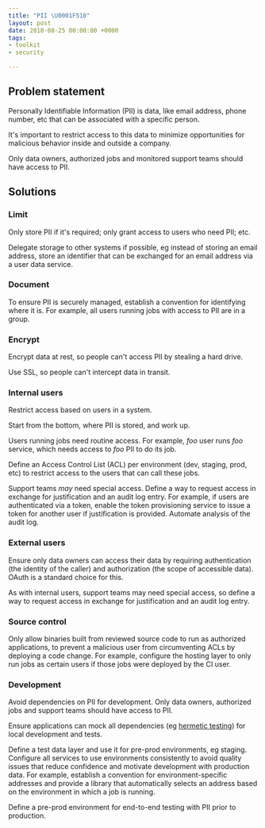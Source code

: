 ```yaml
---
title: "PII \U0001F510"
layout: post
date: 2018-08-25 00:00:00 +0000
tags:
- toolkit
- security

---
```

## Problem statement

Personally Identifiable Information (PII) is data, like email address, phone number, etc that can be associated with a specific person.

It's important to restrict access to this data to minimize opportunities for malicious behavior inside and outside a company.

Only data owners, authorized jobs and monitored support teams should have access to PII.

## Solutions

### Limit

Only store PII if it's required; only grant access to users who need PII; etc.

Delegate storage to other systems if possible, eg instead of storing an email address, store an identifier that can be exchanged for an email address via a user data service.

### Document

To ensure PII is securely managed, establish a convention for identifying where it is. For example, all users running jobs with access to PII are in a group.

### Encrypt

Encrypt data at rest, so people can't access PII by stealing a hard drive.

Use SSL, so people can't intercept data in transit.

### Internal users

Restrict access based on users in a system.

Start from the bottom, where PII is stored, and work up.

Users running jobs need routine access. For example, _foo_ user runs _foo_ service, which needs access to _foo_ PII to do its job.

Define an Access Control List (ACL) per environment (dev, staging, prod, etc) to restrict access to the users that can call these jobs.

Support teams _may_ need special access. Define a way to request access in exchange for justification and an audit log entry. For example, if users are authenticated via a token, enable the token provisioning service to issue a token for another user if justification is provided. Automate analysis of the audit log.

### External users

Ensure only data owners can access their data by requiring authentication (the identity of the caller) and authorization (the scope of accessible data). OAuth is a standard choice for this.

As with internal users, support teams may need special access, so define a way to request access in exchange for justification and an audit log entry.

### Source control

Only allow binaries built from reviewed source code to run as authorized applications, to prevent a malicious user from circumventing ACLs by deploying a code change. For example, configure the hosting layer to only run jobs as certain users if those jobs were deployed by the CI user.

### Development

Avoid dependencies on PII for development. Only data owners, authorized jobs and support teams should have access to PII.

Ensure applications can mock all dependencies (eg [hermetic testing](https://www.google.com/search?q=hermetic+testing "Google search for hermetic testing")) for local development and tests.

Define a test data layer and use it for pre-prod environments, eg staging. Configure all services to use environments consistently to avoid quality issues that reduce confidence and motivate development with production data. For example, establish a convention for environment-specific addresses and provide a library that automatically selects an address based on the environment in which a job is running.

Define a pre-prod environment for end-to-end testing with PII prior to production.
